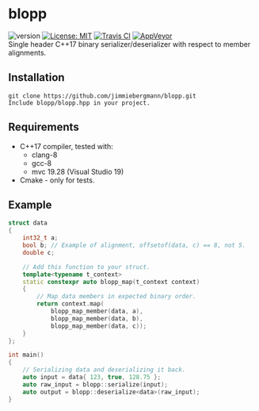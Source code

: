 # blopp
![version](https://img.shields.io/badge/Version-v0.1.0-blue) [![License: MIT](https://img.shields.io/badge/License-MIT-brightgreen.svg)](https://opensource.org/licenses/MIT) [![Travis CI](https://img.shields.io/travis/jimmiebergmann/blopp/master?label=Travis%20CI)](https://travis-ci.org/jimmiebergmann/blopp) [![AppVeyor](https://img.shields.io/appveyor/ci/jimmiebergmann/blopp/master?label=AppVeyor)](https://ci.appveyor.com/project/jimmiebergmann/blopp/branch/master)  
Single header C++17 binary serializer/deserializer with respect to member alignments.

## Installation
```
git clone https://github.com/jimmiebergmann/blopp.git
Include blopp/blopp.hpp in your project.
```

## Requirements
- C++17 compiler, tested with:
  - clang-8
  - gcc-8
  - mvc 19.28 (Visual Studio 19)
- Cmake - only for tests.

## Example
``` cpp
struct data
{
    int32_t a;
    bool b; // Example of alignment, offsetof(data, c) == 8, not 5.
    double c;

    // Add this function to your struct.
    template<typename t_context>
    static constexpr auto blopp_map(t_context context)
    {
        // Map data members in expected binary order.
        return context.map(
            blopp_map_member(data, a),
            blopp_map_member(data, b),
            blopp_map_member(data, c));
    }
};

int main()
{
    // Serializing data and deserializing it back.
    auto input = data{ 123, true, 128.75 };
    auto raw_input = blopp::serialize(input);
    auto output = blopp::deserialize<data>(raw_input);
}
```
